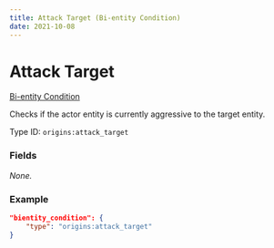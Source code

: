 ```yaml
---
title: Attack Target (Bi-entity Condition)
date: 2021-10-08
---
```


# Attack Target

[Bi-entity Condition](../bientity_conditions.md)

Checks if the actor entity is currently aggressive to the target entity.

Type ID: `origins:attack_target`

### Fields

_None._

### Example
```json
"bientity_condition": {
	"type": "origins:attack_target"
}
```